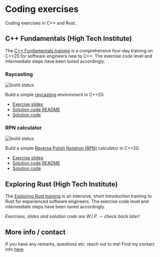 # Coding exercises

Coding exercises in C++ and Rust.

## C++ Fundamentals (High Tech Institute)

The [C++ Fundamentals training](https://www.hightechinstitute.nl/courses/c-fundamentals/) is a comprehensive four-day training on C++20 for software engineers new to C++.
The exercise code level and intermediate steps have been tuned accordingly.

### Raycasting

![build status](https://github.com/krisvanrens/coding-exercises/actions/workflows/cpp-raycasting/badge.svg)

Build a simple [raycasting](https://en.wikipedia.org/wiki/Ray_casting) environment in C++20.

- [Exercise slides](https://krisvanrens.github.io/coding-exercises/cpp-fundamentals-exercises/module_xx-exercise-raycasting.html)
- [Solution code README](https://krisvanrens.github.io/coding-exercises/cpp-fundamentals-exercises/raycasting)
- [Solution code](https://github.com/krisvanrens/coding-exercises/tree/main/cpp-fundamentals-exercises/raycasting)

### RPN calculator

![build status](https://github.com/krisvanrens/coding-exercises/actions/workflows/cpp-rpn-calculator/badge.svg)

Build a simple [Reverse Polish Notation (RPN)](https://en.wikipedia.org/wiki/Reverse_Polish_notation) calculator in C++20.

- [Exercise slides](https://krisvanrens.github.io/coding-exercises/cpp-fundamentals-exercises/module_xx-exercise-rpn-calculator.html)
- [Solution code README](https://krisvanrens.github.io/coding-exercises/cpp-fundamentals-exercises/rpn-calculator)
- [Solution code](https://github.com/krisvanrens/coding-exercises/tree/main/cpp-fundamentals-exercises/rpn-calculator)

## Exploring Rust (High Tech Institute)

The [Exploring Rust training](https://www.hightechinstitute.nl/courses/exploring-rust/) is an intensive, short introduction training to Rust for experienced software engineers.
The exercise code level and intermediate steps have been tuned accordingly.

*Exercises, slides and solution code are W.I.P. -- check back later!*

## More info / contact

If you have any remarks, questions etc. reach out to me!
Find my contact info [here](https://vanrens.org).

